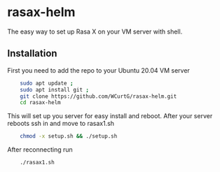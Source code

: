 # rasax-helm

The easy way to set up Rasa X on your VM server with shell. 


## Installation 

First you need to add the repo to your Ubuntu 20.04 VM server 

```bash 
    sudo apt update ;
    sudo apt install git ;
    git clone https://github.com/WCurtG/rasax-helm.git
    cd rasax-helm
```

This will set up you server for easy install and reboot. After your server reboots ssh in and move to rasax1.sh

```bash 
    chmod -x setup.sh && ./setup.sh
```

After reconnecting run 

```bash 
    ./rasax1.sh
```
